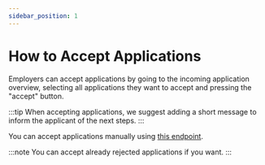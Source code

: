 ```yaml
---
sidebar_position: 1
---
```


# How to Accept Applications

Employers can accept applications by going to the incoming application overview, selecting all applications they want to accept and pressing the "accept" button.

:::tip
When accepting applications, we suggest adding a short message to inform the applicant of the next steps. 
:::

You can accept applications manually using [this endpoint](https://www.postman.com/embloy/workspace/embloy-workspace/request/24977803-2f949f66-58b0-48c0-88c6-dfae0de0e7f5).

:::note
You can accept already rejected applications if you want.
:::
